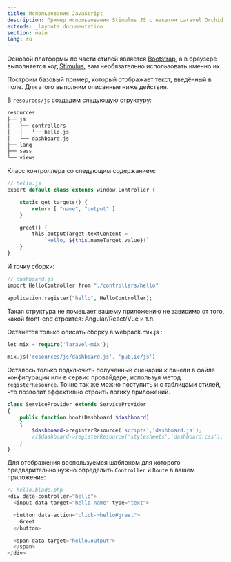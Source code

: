 ```yaml
---
title: Использование JavaScript 
description: Пример использования Stimulus JS с пакетом Laravel Orchid
extends: _layouts.documentation
section: main
lang: ru
---
```


Основой платформы по части стилей является [Bootstrap](http://getbootstrap.com/), а в браузере выполняется код [Stimulus](https://stimulusjs.org/), вам необязательно использовать именно их.

Построим базовый пример, который отображает текст, введённый в поле. Для этого выполним описанные ниже действия.

В `resources/js` создадим следующую структуру:

```php
resources
├── js
│   ├── controllers
│   │   └── hello.js
│   └── dashboard.js
├── lang
├── sass
└── views
```

Класс контроллера со следующим содержанием:

```php
// hello.js
export default class extends window.Controller {

    static get targets() {
        return [ "name", "output" ]
    }

    greet() {
        this.outputTarget.textContent =
            `Hello, ${this.nameTarget.value}!`
    }
}
```

И точку сборки:

```php
// dashboard.js
import HelloController from "./controllers/hello"

application.register("hello", HelloController);
```

Такая структура не помешает вашему приложению не зависимо от того, какой front-end строится: Angular/React/Vue и т.п.

Останется только описать сборку в webpack.mix.js :

```php
let mix = require('laravel-mix');

mix.js('resources/js/dashboard.js', 'public/js')
```

Осталось только подключить полученный сценарий к панели в файле конфигурации или в сервис провайдере, используя метод `registerResource`. Точно так же можно поступить и с таблицами стилей, что позволит эффективно строить логику приложений.

```php
class ServiceProvider extends ServiceProvider
{
    public function boot(Dashboard $dashboard)
    {
        $dashboard->registerResource('scripts','dashboard.js');
        //$dashboard->registerResource('stylesheets','dashboard.css');
    }
}
```

Для отображения воспользуемся шаблоном для которого предварительно нужно определить `Controller` и `Route` в вашем приложение:

```php
// hello.blade.php
<div data-controller="hello">
  <input data-target="hello.name" type="text">

  <button data-action="click->hello#greet">
    Greet
  </button>

  <span data-target="hello.output">
  </span>
</div>
```
